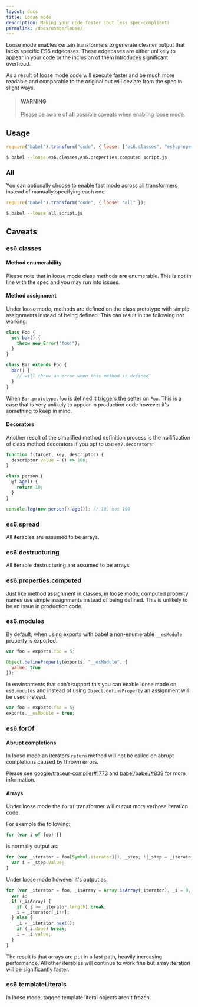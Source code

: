 ```yaml
---
layout: docs
title: Loose mode
description: Making your code faster (but less spec-compliant)
permalink: /docs/usage/loose/
---
```


Loose mode enables certain transformers to generate cleaner output that lacks
specific ES6 edgecases. These edgecases are either unlikely to appear in your
code or the inclusion of them introduces significant overhead.

As a result of loose mode code will execute faster and be much more readable and
comparable to the original but will deviate from the spec in slight ways.

<blockquote class="babel-callout babel-callout-warning">
  <h4>WARNING</h4>
  <p>
    Please be aware of <strong>all</strong> possible caveats when enabling loose mode.
  </p>
</blockquote>

## Usage

```javascript
require("babel").transform("code", { loose: ["es6.classes", "es6.properties.computed"] });
```

```sh
$ babel --loose es6.classes,es6.properties.computed script.js
```

### All

You can optionally choose to enable fast mode across all transformers instead of
manually specifying each one:

```javascript
require("babel").transform("code", { loose: "all" });
```

```sh
$ babel --loose all script.js
```

## Caveats

### es6.classes

#### Method enumerability

Please note that in loose mode class methods **are** enumerable. This is not in line
with the spec and you may run into issues.

#### Method assignment

Under loose mode, methods are defined on the class prototype with simple assignments
instead of being defined. This can result in the following not working:

```javascript
class Foo {
  set bar() {
    throw new Error("foo!");
  }
}

class Bar extends Foo {
  bar() {
    // will throw an error when this method is defined
  }
}
```

When `Bar.prototype.foo` is defined it triggers the setter on `Foo`. This is a
case that is very unlikely to appear in production code however it's something
to keep in mind.

#### Decorators

Another result of the simplified method definition process is the nullification
of class method decorators if you opt to use `es7.decorators`:

```javascript
function f(target, key, descriptor) {
  descriptor.value = () => 100;
}

class person {
  @f age() {
    return 10;
  }
}

console.log(new person().age()); // 10, not 100
```

### es6.spread

All iterables are assumed to be arrays.

### es6.destructuring

All iterable destructuring are assumed to be arrays.

### es6.properties.computed

Just like method assignment in classes, in loose mode, computed property names
use simple assignments instead of being defined. This is unlikely to be an issue
in production code.

### es6.modules

By default, when using exports with babel a non-enumerable `__esModule` property
is exported.

```javascript
var foo = exports.foo = 5;

Object.defineProperty(exports, "__esModule", {
  value: true
});
```

In environments that don't support this you can enable loose mode on `es6.modules`
and instead of using `Object.defineProperty` an assignment will be used instead.

```javascript
var foo = exports.foo = 5;
exports.__esModule = true;
```

### es6.forOf

#### Abrupt completions

In loose mode an iterators `return` method will not be called on abrupt completions caused by thrown errors.

Please see [google/traceur-compiler#1773](https://github.com/google/traceur-compiler/issues/1773) and
[babel/babel/#838](https://github.com/babel/babel/issues/838) for more information.

#### Arrays

Under loose mode the `forOf` transformer will output more verbose iteration code.

For example the following:

```javascript
for (var i of foo) {}
```

is normally output as:

```javascript
for (var _iterator = foo[Symbol.iterator](), _step; !(_step = _iterator.next()).done;) {
  var i = _step.value;
}
```

Under loose mode however it's output as:

```javascript
for (var _iterator = foo, _isArray = Array.isArray(_iterator), _i = 0, _iterator = _isArray ? _iterator : _iterator[Symbol.iterator]();;) {
  var i;
  if (_isArray) {
    if (_i >= _iterator.length) break;
    i = _iterator[_i++];
  } else {
    _i = _iterator.next();
    if (_i.done) break;
    i = _i.value;
  }
}
```

The result is that arrays are put in a fast path, heavily increasing performance.
All other iterables will continue to work fine but array iteration will be
significantly faster.

### es6.templateLiterals

In loose mode, tagged template literal objects aren't frozen.
